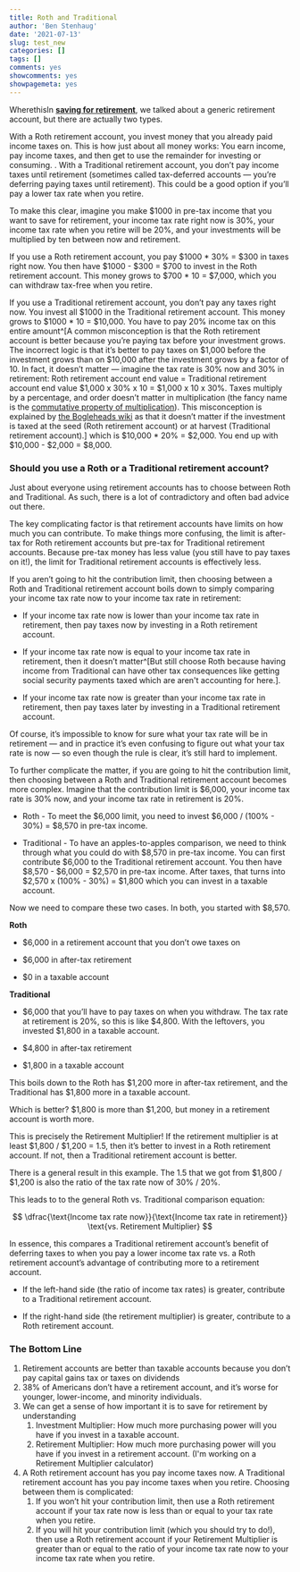 ```yaml
---
title: Roth and Traditional
author: 'Ben Stenhaug'
date: '2021-07-13'
slug: test_new
categories: []
tags: []
comments: yes
showcomments: yes
showpagemeta: yes
---
```


WherethisIn [**saving for retirement**](https://www.benstenhaug.com/finance/investing_for_retirement/), we talked about a generic retirement account, but there are actually two types.

With a Roth retirement account, you invest money that you already paid income taxes on. This is how just about all money works: You earn income, pay income taxes, and then get to use the remainder for investing or consuming. 
.
With a Traditional retirement account, you don’t pay income taxes until retirement (sometimes called tax-deferred accounts — you’re deferring paying taxes until retirement). This could be a good option if you’ll pay a lower tax rate when you retire.

To make this clear, imagine you make $1000 in pre-tax income that you want to save for retirement, your income tax rate right now is 30%, your income tax rate when you retire will be 20%, and your investments will be multiplied by ten between now and retirement.

If you use a Roth retirement account, you pay $1000 * 30% = $300 in taxes right now. You then have $1000 - $300 = $700 to invest in the Roth retirement account. This money grows to $700 * 10 = $7,000, which you can withdraw tax-free when you retire.

If you use a Traditional retirement account, you don’t pay any taxes right now. You invest all $1000 in the Traditional retirement account. This money grows to $1000 * 10 = $10,000. You have to pay 20% income tax on this entire amount^[A common misconception is that the Roth retirement account is better because you’re paying tax before your investment grows. The incorrect logic is that it’s better to pay taxes on $1,000 before the investment grows than on $10,000 after the investment grows by a factor of 10. In fact, it doesn’t matter — imagine the tax rate is 30% now and 30% in retirement: Roth retirement account end value = Traditional retirement account end value $1,000 x 30% x 10 = $1,000 x 10 x 30%. Taxes multiply by a percentage, and order doesn’t matter in multiplication (the fancy name is the [commutative property of multiplication](http://www.mathematicsdictionary.com/english/vmd/full/c/vepropertyofmultiplication.htm)). This misconception is explained by [the Bogleheads wiki](https://www.bogleheads.org/wiki/Traditional_versus_Roth#Common_misconceptions) as that it doesn’t matter if the investment is taxed at the seed (Roth retirement account) or at harvest (Traditional retirement account).] which is $10,000 * 20% = $2,000. You end up with $10,000 - $2,000 = $8,000.

### Should you use a Roth or a Traditional retirement account?

Just about everyone using retirement accounts has to choose between Roth and Traditional. As such, there is a lot of contradictory and often bad advice out there.

The key complicating factor is that retirement accounts have limits on how much you can contribute. To make things more confusing, the limit is after-tax for Roth retirement accounts but pre-tax for Traditional retirement accounts. Because pre-tax money has less value (you still have to pay taxes on it!), the limit for Traditional retirement accounts is effectively less.

If you aren’t going to hit the contribution limit, then choosing between a Roth and Traditional retirement account boils down to simply comparing your income tax rate now to your income tax rate in retirement:

- If your income tax rate now is lower than your income tax rate in retirement, then pay taxes now by investing in a Roth retirement account.

- If your income tax rate now is equal to your income tax rate in retirement, then it doesn’t matter^[But still choose Roth because having income from Traditional can have other tax consequences like getting social security payments taxed which are aren't accounting for here.].

- If your income tax rate now is greater than your income tax rate in retirement, then pay taxes later by investing in a Traditional retirement account.

Of course, it’s impossible to know for sure what your tax rate will be in retirement — and in practice it’s even confusing to figure out what your tax rate is now — so even though the rule is clear, it’s still hard to implement.

To further complicate the matter, if you are going to hit the contribution limit, then choosing between a Roth and Traditional retirement account becomes more complex. Imagine that the contribution limit is $6,000, your income tax rate is 30% now, and your income tax rate in retirement is 20%.

- Roth - To meet the $6,000 limit, you need to invest $6,000 / (100% - 30%) = $8,570 in pre-tax income.

- Traditional - To have an apples-to-apples comparison, we need to think through what you could do with $8,570 in pre-tax income. You can first contribute $6,000 to the Traditional retirement account. You then have $8,570 - $6,000 = $2,570 in pre-tax income. After taxes, that turns into $2,570 x (100% - 30%) = $1,800 which you can invest in a taxable account.

Now we need to compare these two cases. In both, you started with $8,570.

**Roth**

- $6,000 in a retirement account that you don’t owe taxes on

- $6,000 in after-tax retirement

- $0 in a taxable account

**Traditional**

- $6,000 that you’ll have to pay taxes on when you withdraw. The tax rate at retirement is 20%, so this is like $4,800. With the leftovers, you invested $1,800 in a taxable account.

- $4,800 in after-tax retirement

- $1,800 in a taxable account

This boils down to the Roth has $1,200 more in after-tax retirement, and the Traditional has $1,800 more in a taxable account.

Which is better? $1,800 is more than $1,200, but money in a retirement account is worth more.

This is precisely the Retirement Multiplier! If the retirement multiplier is at least $1,800 / $1,200 = 1.5, then it’s better to invest in a Roth retirement account. If not, then a Traditional retirement account is better.

There is a general result in this example. The 1.5 that we got from $1,800 / $1,200 is also the ratio of the tax rate now of 30% / 20%.

This leads to to the general Roth vs. Traditional comparison equation:

$$
\dfrac{\text{Income tax rate now}}{\text{Income tax rate in retirement}} \text{vs. Retirement Multiplier} 
$$

In essence, this compares a Traditional retirement account’s benefit of deferring taxes to when you pay a lower income tax rate vs. a Roth retirement account’s advantage of contributing more to a retirement account.

- If the left-hand side (the ratio of income tax rates) is greater, contribute to a Traditional retirement account.

- If the right-hand side (the retirement multiplier) is greater, contribute to a Roth retirement account.

### The Bottom Line

1. Retirement accounts are better than taxable accounts because you don’t pay capital gains tax or taxes on dividends
1. 38% of Americans don’t have a retirement account, and it’s worse for younger, lower-income, and minority individuals.
1. We can get a sense of how important it is to save for retirement by understanding
    1. Investment Multiplier: How much more purchasing power will you have if you invest in a taxable account.
    1. Retirement Multiplier: How much more purchasing power will you have if you invest in a retirement account. (I'm working on a Retirement Multiplier calculator)
1. A Roth retirement account has you pay income taxes now. A Traditional retirement account has you pay income taxes when you retire. Choosing between them is complicated:
    1. If you won’t hit your contribution limit, then use a Roth retirement account if your tax rate now is less than or equal to your tax rate when you retire.
    1. If you will hit your contribution limit (which you should try to do!), then use a Roth retirement account if your Retirement Multiplier is greater than or equal to the ratio of your income tax rate now to your income tax rate when you retire.
